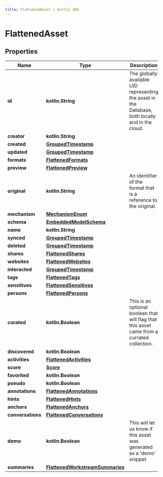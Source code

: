```yaml
---
title: FlattenedAsset | Kotlin SDK
---
```



# FlattenedAsset

## Properties
Name | Type | Description | Notes
------------ | ------------- | ------------- | -------------
**id** | **kotlin.String** | The globally available UID representing the asset in the Database, both locally and in the cloud. | 
**creator** | **kotlin.String** |  | 
**created** | [**GroupedTimestamp**](GroupedTimestamp) |  | 
**updated** | [**GroupedTimestamp**](GroupedTimestamp) |  | 
**formats** | [**FlattenedFormats**](FlattenedFormats) |  | 
**preview** | [**FlattenedPreview**](FlattenedPreview) |  | 
**original** | **kotlin.String** | An identifier of the format that is a reference to the original. | 
**mechanism** | [**MechanismEnum**](MechanismEnum) |  | 
**schema** | [**EmbeddedModelSchema**](EmbeddedModelSchema) |  |  [optional]
**name** | **kotlin.String** |  |  [optional]
**synced** | [**GroupedTimestamp**](GroupedTimestamp) |  |  [optional]
**deleted** | [**GroupedTimestamp**](GroupedTimestamp) |  |  [optional]
**shares** | [**FlattenedShares**](FlattenedShares) |  |  [optional]
**websites** | [**FlattenedWebsites**](FlattenedWebsites) |  |  [optional]
**interacted** | [**GroupedTimestamp**](GroupedTimestamp) |  |  [optional]
**tags** | [**FlattenedTags**](FlattenedTags) |  |  [optional]
**sensitives** | [**FlattenedSensitives**](FlattenedSensitives) |  |  [optional]
**persons** | [**FlattenedPersons**](FlattenedPersons) |  |  [optional]
**curated** | **kotlin.Boolean** | This is an optional boolean that will flag that this asset came from a currated collection. |  [optional]
**discovered** | **kotlin.Boolean** |  |  [optional]
**activities** | [**FlattenedActivities**](FlattenedActivities) |  |  [optional]
**score** | [**Score**](Score) |  |  [optional]
**favorited** | **kotlin.Boolean** |  |  [optional]
**pseudo** | **kotlin.Boolean** |  |  [optional]
**annotations** | [**FlattenedAnnotations**](FlattenedAnnotations) |  |  [optional]
**hints** | [**FlattenedHints**](FlattenedHints) |  |  [optional]
**anchors** | [**FlattenedAnchors**](FlattenedAnchors) |  |  [optional]
**conversations** | [**FlattenedConversations**](FlattenedConversations) |  |  [optional]
**demo** | **kotlin.Boolean** | This will let us know if this asset was generated as a &#39;demo&#39; snippet |  [optional]
**summaries** | [**FlattenedWorkstreamSummaries**](FlattenedWorkstreamSummaries) |  |  [optional]



